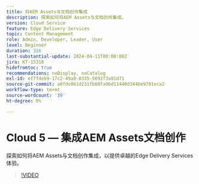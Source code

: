 ```yaml
---
title: 将AEM Assets与文档创作集成
description: 探索如何将AEM Assets与文档创作集成。
version: Cloud Service
feature: Edge Delivery Services
topic: Content Management
role: Admin, Developer, Leader, User
level: Beginner
duration: 316
last-substantial-update: 2024-04-11T00:00:00Z
jira: KT-15318
hidefromtoc: true
recommendations: noDisplay, noCatalog
exl-id: ef7fdeb9-17c2-49a8-8335-5692f3a01d71
source-git-commit: a0fdc061d231fb68fa9bd11440d344be9701eca2
workflow-type: tm+mt
source-wordcount: '39'
ht-degree: 0%

---
```


# Cloud 5 — 集成AEM Assets文档创作

探索如何将AEM Assets与文档创作集成，以提供卓越的Edge Delivery Services体验。

>[!VIDEO](https://video.tv.adobe.com/v/3428302/?quality=12&learn=on)

